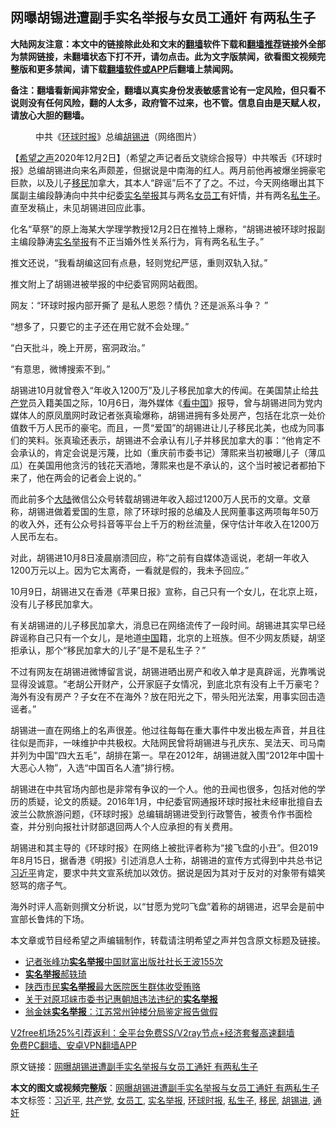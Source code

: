  <h2>网曝胡锡进遭副手实名举报与女员工通奸 有两私生子</h2> <p class="notice"><b>大陆网友注意：本文中的链接除此处和文末的<a href="https://github.com/bannedbook/fanqiang" >翻墙</a>软件下载和<a href="https://github.com/killgcd/justmysocks/blob/master/README.md">翻墙推荐</a>链接外全部为禁网链接，未翻墙状态下打不开，请勿点击。此为文字版禁闻，欲看图文视频完整版和更多禁闻，请下载<a href="https://github.com/bannedbook/fanqiang">翻墙软件或APP</a>后翻墙上禁闻网。</p><p>备注：翻墙看新闻非常安全，翻墙以真实身份发表敏感言论有一定风险，但只看不说则没有任何风险，翻的人太多，政府管不过来，也不管。信息自由是天赋人权，请放心大胆的翻墙。</b></p>  <div class="entry"> <figure><figcaption>中共《<a href="https://www.bannedbook.org/bnews/tag/%e7%8e%af%e7%90%83%e6%97%b6%e6%8a%a5/" class="st_tag internal_tag" rel="tag" title="标签 环球时报 下的日志">环球时报</a>》总编<a href="https://www.bannedbook.org/bnews/tag/%e8%83%a1%e9%94%a1%e8%bf%9b/" class="st_tag internal_tag" rel="tag" title="标签 胡锡进 下的日志">胡锡进</a>（网络图片）</figcaption></figure> <p>【<span class='wp_keywordlink_affiliate'><a href="https://www.soundofhope.org" title="希望之声" target="_blank">希望之声</a></span>2020年12月2日】（希望之声记者岳文骁综合报导）中共喉舌《环球时报》总编胡锡进向来名声颇差，但据说是中南海的红人。两月前他再被爆坐拥豪宅巨款，以及儿子<a href="https://www.bannedbook.org/bnews/tag/%e7%a7%bb%e6%b0%91/" class="st_tag internal_tag" rel="tag" title="标签 移民 下的日志">移民</a>加拿大，其本人“辟谣”后不了了之。不过，今天网络曝出其下属副主编段静涛向中共中纪委<span class='wp_keywordlink'><a href="https://www.bannedbook.org/forum30/" title="我要举报贪官 网络举报贪污" target="_blank">实名举报</a></span>其与两名<a href="https://www.bannedbook.org/bnews/tag/%E5%A5%B3%E5%91%98%E5%B7%A5/" class="st_tag internal_tag" rel="tag" title="标签 女员工 下的日志">女员工</a>有奸情，并有两名<a href="https://www.bannedbook.org/bnews/tag/%e7%a7%81%e7%94%9f%e5%ad%90/" class="st_tag internal_tag" rel="tag" title="标签 私生子 下的日志">私生子</a>。直至发稿止，未见胡锡进回应此事。</p> <p>化名“草祭”的原上海某大学理学教授12月2日在推特上爆称，“胡锡进被环球时报副主编段静涛<a href="https://www.bannedbook.org/bnews/tag/%e5%ae%9e%e5%90%8d%e4%b8%be%e6%8a%a5/" class="st_tag internal_tag" rel="tag" title="标签 实名举报 下的日志">实名举报</a>有不正当婚外性关系行为，肓有两名私生子。”</p> <p>推文还说，“我看胡编这回有点悬，轻则党纪严惩，重则双轨入狱。”</p> <p>推文附上了胡锡进被举报的中纪委官网网站截图。</p> <p></p>  <p></p> <p>网友：“环球时报内部开撕了 是私人恩怨？情仇？还是派系斗争？ ”</p> <p>“想多了，只要它的主子还在用它就不会处理。”</p> <p>“白天批斗，晚上开房，窑洞政治。”</p> <p>“有意思，微博搜索不到。”</p>  <p>胡锡进10月就曾卷入“年收入1200万”及儿子移民加拿大的传闻。在美国禁止给<a href="https://www.bannedbook.org/bnews/tag/%e5%85%b1%e4%ba%a7%e5%85%9a/" class="st_tag internal_tag" rel="tag" title="标签 共产党 下的日志">共产党</a>员入籍美国之际，10月6日，海外媒体《<span class='wp_keywordlink_affiliate'><a href="https://www.secretchina.com/" title="看中国" target="_blank">看中国</a></span>》报导，曾与胡锡进同为党内媒体人的原凤凰网时政记者张真瑜爆称，胡锡进拥有多处房产，包括在北京一处价值数千万人民币的豪宅。而且，一贯“爱国”的胡锡进让儿子移民北美，也成为同事们的笑料。张真瑜还表示，胡锡进不会承认有儿子并移民加拿大的事：“他肯定不会承认的，肯定会说是污蔑，比如（重庆前市委书记）薄熙来当初被曝儿子（薄瓜瓜）在美国用他贪污的钱花天酒地，薄熙来也是不承认的，这个当时被记者都拍下来了，他在两会的记者会上说的。”</p> <p>而此前多个<span class='wp_keywordlink_affiliate'><a href="https://www.bannedbook.org/" title="大陆" target="_blank">大陆</a></span>微信公众号转载胡锡进年收入超过1200万人民币的文章。文章称，胡锡进做着爱国的生意，除了环球时报的总编及人民网董事这两项每年50万的收入外，还有公众号抖音等平台上千万的粉丝流量，保守估计年收入在1200万人民币左右。</p> <p>对此，胡锡进10月8日凌晨崩溃回应，称“之前有自媒体造谣说，老胡一年收入1200万元以上。因为它太离奇，一看就是假的，我未予回应。”</p> <p>10月9日，胡锡进又在香港《苹果日报》宣称，自己只有一个女儿，在北京上班，没有儿子移民加拿大。</p> <p>有关胡锡进的儿子移民加拿大，消息已在网络流传了一段时间。胡锡进其实早已经辟谣称自己只有一个女儿，是地道<span class='wp_keywordlink_affiliate'><a href="https://www.bannedbook.org/" title="中国" target="_blank">中国</a></span>籍，北京的上班族。但不少网友质疑，胡坚拒承认，那个“移民加拿大的儿子”是不是私生子？”</p>  <p>不过有网友在胡锡进微博留言说，胡锡进晒出房产和收入单才是真辟谣，光靠嘴说显得没诚意。“老胡公开财产，公开家庭子女情况，到底北京有没有上千万豪宅？海外有没有房产？子女在不在海外？放在阳光之下，带头阳光法案，用事实回击造谣者。”</p> <p>胡锡进一直在网络上的名声很差。他过往每每在重大事件中发出极左声音，并且往往似是而非，一味维护中共极权。大陆网民曾将胡锡进与孔庆东、吴法天、司马南并列为中国“四大五毛”，胡排在第一。早在2012年，胡锡进就入围“2012年中国十大恶心人物”，入选“中国百名人渣”排行榜。</p> <p>胡锡进在中共官场内部也是非常有争议的一个人。他的丑闻也很多，包括对他的学历的质疑，论文的质疑。2016年1月，中纪委官网通报环球时报社未经审批擅自去波兰公款旅游问题，《环球时报》总编辑胡锡进受到行政警告，被责令作书面检查，并分别向报社计财部退回两人个人应承担的有关费用。</p> <p>胡锡进和其主导的《环球时报》在网络上被批评者称为“接飞盘的小丑”。但2019年8月15日，据香港《明报》引述消息人士称，胡锡进的宣传方式得到中共总书记<a href="https://www.bannedbook.org/bnews/tag/%e4%b9%a0%e8%bf%91%e5%b9%b3/" class="st_tag internal_tag" rel="tag" title="标签 习近平 下的日志">习近平</a>肯定，要求中共文宣系统加以效仿。据说是因为其对于反对的对象带有嬉笑怒骂的痞子气。</p> <p>海外时评人高新则撰文分析说，以“甘愿为党叼飞盘”着称的胡锡进，迟早会是前中宣部长鲁炜的下场。</p>  <p>本文章或节目经希望之声编辑制作，转载请注明希望之声并包含原文标题及链接。</p> <ul class='op-related-articles' title='相关阅读'> <li><a href='https://www.bannedbook.org/bnews/baitai/20201126/1437546.html' target='_blank'>记者张峰功<b>实名举报</b>中国财富出版社社长王波155次</a></li> <li><a href='https://www.bannedbook.org/bnews/baitai/20201026/1420429.html' target='_blank'><b>实名举报</b>郝轶琦</a></li> <li><a href='https://www.bannedbook.org/bnews/cbnews/20201025/1419886.html' target='_blank'>陕西市民<b>实名举报</b>最大医院医生群体收受贿赂</a></li> <li><a href='https://www.bannedbook.org/bnews/baitai/20200921/1400523.html' target='_blank'>关于对原邛崃市委书记惠朝旭违法违纪的<b>实名举报</b></a></li> <li><a href='https://www.bannedbook.org/bnews/baitai/20200915/1396926.html' target='_blank'>翁金妹<b>实名举报</b>：江苏常州钟楼分局鉴定报告做假</a></li> </ul> <p class="texttj"> <a href="https://www.bannedbook.org/forum23/topic22702.html" target="_blank">V2free机场25%引荐返利：全平台免费SS/V2ray节点+经济套餐高速翻墙</a><br/> <a href="https://github.com/bannedbook/fanqiang/wiki/%E7%A6%81%E9%97%BB%E7%BD%91%E5%AE%89%E5%8D%93%E7%BF%BB%E5%A2%99%E6%96%B0%E9%97%BBAPP" target="_blank">免费PC翻墙、安卓VPN翻墙APP</a></p><p>原文链接：<a class="src_link"  href="https://www.soundofhope.org/post/449224" target="_blank">网曝胡锡进遭副手实名举报与女员工通奸 有两私生子</a></p><a name='sharetosocial'></a>       <div><b>本文的图文或视频完整版</b>：<a href='https://www.bannedbook.org/bnews/comments/20201202/1440823.html'>网曝胡锡进遭副手实名举报与女员工通奸 有两私生子</a></div>  </div><!--END ENTRY--> <div class="postfooter"> <div>本文标签：<a href="https://www.bannedbook.org/bnews/tag/%e4%b9%a0%e8%bf%91%e5%b9%b3/" rel="tag">习近平</a>, <a href="https://www.bannedbook.org/bnews/tag/%e5%85%b1%e4%ba%a7%e5%85%9a/" rel="tag">共产党</a>, <a href="https://www.bannedbook.org/bnews/tag/%E5%A5%B3%E5%91%98%E5%B7%A5/" rel="tag">女员工</a>, <a href="https://www.bannedbook.org/bnews/tag/%e5%ae%9e%e5%90%8d%e4%b8%be%e6%8a%a5/" rel="tag">实名举报</a>, <a href="https://www.bannedbook.org/bnews/tag/%e7%8e%af%e7%90%83%e6%97%b6%e6%8a%a5/" rel="tag">环球时报</a>, <a href="https://www.bannedbook.org/bnews/tag/%e7%a7%81%e7%94%9f%e5%ad%90/" rel="tag">私生子</a>, <a href="https://www.bannedbook.org/bnews/tag/%e7%a7%bb%e6%b0%91/" rel="tag">移民</a>, <a href="https://www.bannedbook.org/bnews/tag/%e8%83%a1%e9%94%a1%e8%bf%9b/" rel="tag">胡锡进</a>, <a href="https://www.bannedbook.org/bnews/tag/%e9%80%9a%e5%a5%b8/" rel="tag">通奸</a></div>  </div><!--END POSTFOOTER--> 